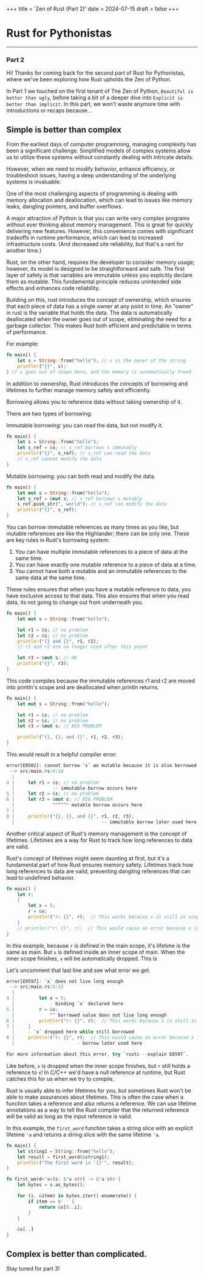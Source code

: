 +++
title = 'Zen of Rust (Part 2)'
date = 2024-07-15
draft = false
+++
# Rust for Pythonistas

---
### Part 2

Hi! Thanks for coming back for the second part of Rust for Pythonistas, where we've been exploring how Rust upholds the Zen of Python.

In Part 1 we touched on the first tenant of The Zen of Python, `Beautiful is better than ugly`, before taking a bit of a deeper dive into `Explicit is better than implicit`. In this part, we won't waste anymore time with introductions or recaps because...

## Simple is better than complex

From the earliest days of computer programming, managing complexity has been a significant challenge. Simplified models of complex systems allow us to utilize these systems without constantly dealing with intricate details.

However, when we need to modify behavior, enhance efficiency, or troubleshoot issues, having a deep understanding of the underlying systems is invaluable.

One of the most challenging aspects of programming is dealing with memory allocation and deallocation, which can lead to issues like memory leaks, dangling pointers, and buffer overflows.

A major attraction of Python is that you can write very complex programs without ever thinking about memory management. This is great for quickly delivering new features. However, this convenience comes with significant tradeoffs in runtime performance, which can lead to increased infrastructure costs. (And decreased site reliability, but that's a rant for another time.)

Rust, on the other hand, requires the developer to consider memory usage; however, its model is designed to be straightforward and safe. The first layer of safety is that variables are immutable unless you explicitly declare them as mutable. This fundamental principle reduces unintended side effects and enhances code reliability.

Building on this, rust introduces the concept of ownership, which ensures that each piece of data has a single owner at any point in time. An "owner" in rust is the variable that holds the data. The data is automatically deallocated when the owner goes out of scope, eliminating the need for a garbage collector. This makes Rust both efficient and predictable in terms of performance.

For example:
```rust
fn main() {
    let s = String::from("hello"); // s is the owner of the string
    println!("{}", s);
} // s goes out of scope here, and the memory is automatically freed
```

In addition to ownership, Rust introduces the concepts of borrowing and lifetimes to further manage memory safely and efficiently.

Borrowing allows you to reference data without taking ownership of it.

There are two types of borrowing:

Immutable borrowing: you can read the data, but not modify it.
```rust
fn main() {
    let s = String::from("hello");
    let s_ref = &s; // s_ref borrows s immutably
    println!("{}", s_ref); // s_ref can read the data
    // s_ref cannot modify the data
}
```
Mutable borrowing: you can both read and modify the data.
```rust
fn main() {
    let mut s = String::from("hello");
    let s_ref = &mut s; // s_ref borrows s mutably
    s_ref.push_str(", world"); // s_ref can modify the data
    println!("{}", s_ref);
}
```
You can borrow immutable references as many times as you like, but mutable references are like the Highlander; there can be only one. These are key rules in Rust's borrowing system:

1. You can have multiple immutable references to a piece of data at the same time.
2. You can have exactly one mutable reference to a piece of data at a time.
3. You cannot have both a mutable and an immutable references to the same data at the same time.

These rules ensures that when you have a mutable reference to data, you have exclusive access to that data. This also ensures that when you read data, its not going to change out from underneath you.

```rust
fn main() {
    let mut s = String::from("hello");

    let r1 = &s; // no problem
    let r2 = &s; // no problem
    println!("{} and {}", r1, r2);
    // r1 and r2 are no longer used after this point

    let r3 = &mut s; // OK
    println!("{}", r3);
}
```
This code compiles because the immutable references r1 and r2 are moved into println's scope and are deallocated when println returns.

```rust
fn main() {
    let mut s = String::from("hello");

    let r1 = &s; // no problem
    let r2 = &s; // no problem
    let r3 = &mut s; // BIG PROBLEM

    println!("{}, {}, and {}", r1, r2, r3);
}
```

This would result in a helpful compiler error:

```rust
error[E0502]: cannot borrow `s` as mutable because it is also borrowed as immutable
 --> src/main.rs:6:14
  |
4 |     let r1 = &s; // no problem
  |              -- immutable borrow occurs here
5 |     let r2 = &s; // no problem
6 |     let r3 = &mut s; // BIG PROBLEM
  |              ^^^^^^ mutable borrow occurs here
7 |
8 |     println!("{}, {}, and {}", r1, r2, r3);
  |                                -- immutable borrow later used here

```

Another critical aspect of Rust's memory management is the concept of lifetimes. Lifetimes are a way for Rust to track how long references to data are valid.

Rust's concept of lifetimes might seem daunting at first, but it's a fundamental part of how Rust ensures memory safety. Lifetimes track how long references to data are valid, preventing dangling references that can lead to undefined behavior.

```rust
fn main() {
    let r;
    {
        let x = 5;
        r = &x;
        println!("r: {}", r);  // This works because x is still in scope
    }
    // println!("r: {}", r);  // This would cause an error because x is out of scope
}
```

In this example, because `r` is defined in the main scope, it's lifetime is the same as main. But `x` is defined inside an inner scope of main. When the inner scope finishes, `x` will be automatically dropped.
This is

Let's uncomment that last line and see what error we get.

```rust
error[E0597]: `x` does not live long enough
 --> src/main.rs:5:13
  |
4 |         let x = 5;
  |             - binding `x` declared here
5 |         r = &x;
  |             ^^ borrowed value does not live long enough
6 |         println!("r: {}", r);  // This works because x is still in scope
7 |     }
  |     - `x` dropped here while still borrowed
8 |     println!("r: {}", r);  // This would cause an error because x is out of scope
  |                       - borrow later used here

For more information about this error, try `rustc --explain E0597`.
```

Like before, `x` is dropped when the inner scope finishes, but `r` still holds a reference to `x`! In C/C++ we'd have a null reference at runtime, but Rust catches this for us when we try to compile.

Rust is usually able to infer lifetimes for you, but sometimes Rust won't be able to make assurances about lifetimes. This is often the case when a function takes a reference and also returns a reference. We can use lifetime annotations as a way to tell the Rust compiler that the returned reference will be valid as long as the input reference is valid.

In this example, the `first_word` function takes a string slice with an explicit lifetime `'a` and returns a string slice with the same lifetime `'a`.

```rust
fn main() {
    let string1 = String::from("hello");
    let result = first_word(&string1);
    println!("The first word is '{}'", result);
}

fn first_word<'a>(s: &'a str) -> &'a str {
    let bytes = s.as_bytes();

    for (i, &item) in bytes.iter().enumerate() {
        if item == b' ' {
            return &s[0..i];
        }
    }

    &s[..]
}
```

## Complex is better than complicated.
Stay tuned for part 3!
